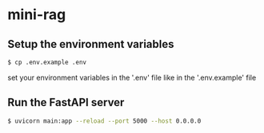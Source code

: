 # mini-rag

## Setup the environment variables

```bash
$ cp .env.example .env
```

set your environment variables in the '.env' file like in the '.env.example' file

## Run the FastAPI server

```bash
$ uvicorn main:app --reload --port 5000 --host 0.0.0.0
```